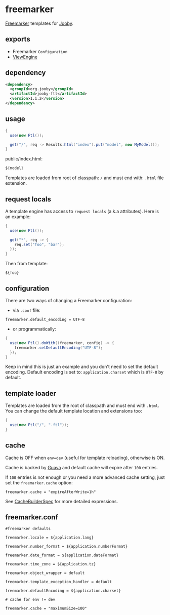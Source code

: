 # freemarker

[Freemarker](http://freemarker.org) templates for [Jooby](/).

## exports

* Freemarker ```Configuration```
* [ViewEngine](/apidocs/org/jooby/View.Engine.html)

## dependency

```xml
<dependency>
  <groupId>org.jooby</groupId>
  <artifactId>jooby-ftl</artifactId>
  <version>1.1.2</version>
</dependency>
```

## usage

```java
{
  use(new Ftl());

  get("/", req -> Results.html("index").put("model", new MyModel());
}
```

public/index.html:

```java
${model}
```

Templates are loaded from root of classpath: ```/``` and must end with: ```.html``` file extension.

## request locals

A template engine has access to ```request locals``` (a.k.a attributes). Here is an example:

```java
{
  use(new Ftl());

  get("*", req -> {
    req.set("foo", "bar");
  });
}
```

Then from template:

```
${foo}
```


## configuration

There are two ways of changing a Freemarker configuration:

* via `.conf` file:

```properties
freemarker.default_encoding = UTF-8
```

* or programmatically:

```java
{
  use(new Ftl().doWith((freemarker, config) -> {
    freemarker.setDefaultEncoding("UTF-8");
  });
}
```

Keep in mind this is just an example and you don't need to set the default encoding. Default encoding is set to: ```application.charset``` which is ```UTF-8``` by default.

## template loader

Templates are loaded from the root of classpath and must end with ```.html```. You can change the default template location and extensions too:

```java
{
  use(new Ftl("/", ".ftl"));
}
```

## cache

Cache is OFF when ```env=dev``` (useful for template reloading), otherwise is ON.

Cache is backed by [Guava](https://github.com/google/guava) and default cache will expire after ```100``` entries.

If ```100``` entries is not enough or you need a more advanced cache setting, just set the
```freemarker.cache``` option:

```properties
freemarker.cache = "expireAfterWrite=1h"
```

See [CacheBuilderSpec](http://docs.guava-libraries.googlecode.com/git/javadoc/com/google/common/cache/CacheBuilderSpec.html) for more detailed expressions.

## freemarker.conf

```properties
#freemarker defaults

freemarker.locale = ${application.lang}

freemarker.number_format = ${application.numberFormat}

freemarker.date_format = ${application.dateFormat}

freemarker.time_zone = ${application.tz}

freemarker.object_wrapper = default

freemarker.template_exception_handler = default

freemarker.defaultEncoding = ${application.charset}

# cache for env != dev

freemarker.cache = "maximumSize=100"
```
